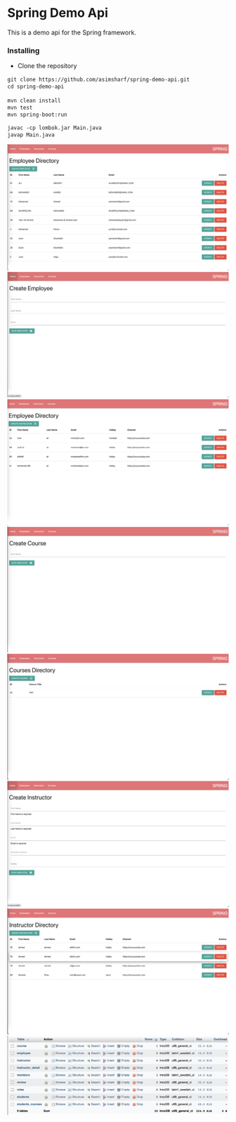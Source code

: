 # Spring Demo Api

This is a demo api for the Spring framework.

### Installing

* Clone the repository

```
git clone https://github.com/asimsharf/spring-demo-api.git
cd spring-demo-api

mvn clean install
mvn test
mvn spring-boot:run

```

```agsl
javac -cp lombok.jar Main.java
javap Main.java
```
![Screenshot](screenshots/1.png)
![Screenshot](screenshots/2.png)
![Screenshot](screenshots/3.png)
![Screenshot](screenshots/4.png)
![Screenshot](screenshots/5.png)
![Screenshot](screenshots/6.png)
![Screenshot](screenshots/7.png)
![Screenshot](screenshots/8.png)

